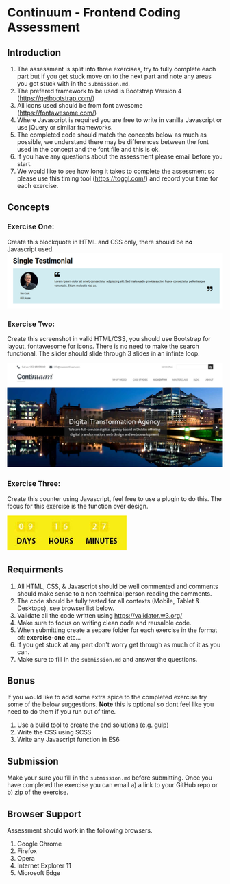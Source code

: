 # Continuum - Frontend Coding Assessment

## Introduction

1. The assessment is split into three exercises, try to fully complete each part but if you get stuck move on to the next part and note any areas you got stuck with in the `submission.md`.
2. The prefered framework to be used is Bootstrap Version 4 (https://getbootstrap.com/)
3. All icons used should be from font awesome (https://fontawesome.com/)
4. Where Javascript is required you are free to write in vanilla Javascript or use jQuery or similar frameworks.
5. The completed code should match the concepts below as much as possible, we understand there may be differences between the font used in the concept and the font file and this is ok.
6. If you have any questions about the assessment please email before you start.
7. We would like to see how long it takes to complete the assessment so please use this timing tool (https://toggl.com/) and record your time for each exercise.


## Concepts


### Exercise One:

Create this blockquote in HTML and CSS only, there should be **no** Javascript used.
![Exercise One](https://github.com/wearecontinuum/codeexercise/blob/master/concepts/exercise-1.png)


### Exercise Two:

Create this screenshot in valid HTML/CSS, you should use Bootstrap for layout, fontawesome for icons. There is no need to make the search functional. The slider should slide through 3 slides in an infinte loop.

![Exercise Two](https://github.com/wearecontinuum/codeexercise/blob/master/concepts/exercise-2.jpg)


### Exercise Three:

Create this counter using Javascript, feel free to use a plugin to do this. The focus for this exercise is the function over design.

![Exercise Three](https://github.com/wearecontinuum/codeexercise/blob/master/concepts/exercise-3.jpg)


## Requirments

1. All HTML, CSS, & Javascript should be well commented and comments should make sense to a non technical person reading the comments.
2. The code should be fully tested for all contexts (Mobile, Tablet & Desktops), see browser list below.
3. Validate all the code written using https://validator.w3.org/
4. Make sure to focus on writing clean code and reusalble code.
5. When submitting create a separe folder for each exercise in the format of: **exercise-one** etc...
6. If you get stuck at any part don't worry get through as much of it as you can.
6. Make sure to fill in the `submission.md` and answer the questions.


## Bonus

If you would like to add some extra spice to the completed exercise try some of the below suggestions.
**Note** this is optional so dont feel like you need to do them if you run out of time.

1. Use a build tool to create the end solutions (e.g. gulp)
2. Write the CSS using SCSS
3. Write any Javascript function in ES6


## Submission

Make your sure you fill in the `submission.md` before submitting. Once you have completed the exercise you can email a) a link to your GitHub repo or b) zip of the exercise.



## Browser Support

Assessment should work in the following browsers.

1. Google Chrome
2. Firefox
3. Opera
4. Internet Explorer 11
4. Microsoft Edge

